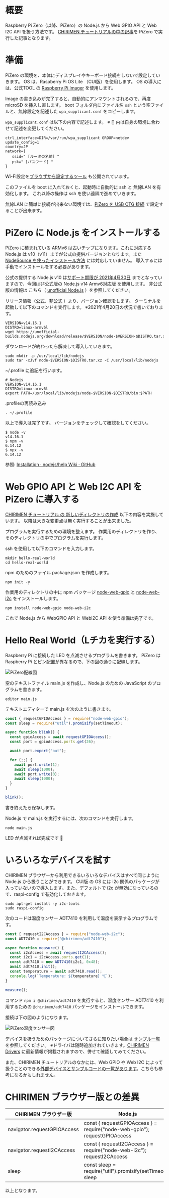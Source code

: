 # 概要

Raspberry Pi Zero（以降、PiZero）の Node.js から Web GPIO API と Web I2C API を扱う方法です。
[CHIRIMEN チュートリアルの中の記事](https://tutorial.chirimen.org/raspi/nodejs)を PiZero で実行した記事となります。



# 準備

PiZero の環境を、本体にディスプレイやキーボード接続をしないで設定していきます。
OS は、Raspberry Pi OS Lite （CUI版）を使用します。
OS の導入には、公式TOOL の [Raspberry Pi Imager](https://www.raspberrypi.org/software/) を使用します。

Image の書き込みが完了すると、自動的にアンマウントされるので、再度 microSD を挿入し直します。
boot フォルダ内にファイル名 `ssh` という空ファイルと、無線設定を記述した `wpa_supplicant.conf` をコピーします。

`wpa_supplicant.conf` は以下の内容で記述します。
※ [] 内は自身の環境に合わせて記述を変更してください。

```
ctrl_interface=DIR=/var/run/wpa_supplicant GROUP=netdev
update_config=1
country=JP
network={
   ssid=" [ルータの名前] "
   psk=" [パスワード] "
}
```

Wi-Fi設定を[ブラウザから設定するツール](https://qiita.com/mascii/items/a43d71572e1919e56398) も公開されています。

このファイルを boot に入れておくと、起動時に自動的に ssh と 無線LAN を有効化します。
これ以降の操作は ssh を使い遠隔で進めていきます。

無線LAN に簡単に接続が出来ない環境では、[PiZero を USB OTG 接続](https://github.com/webdino/pizero-workshop/blob/20190528/docs/Setup.md) で設定することが出来ます。



# PiZero に Node.js をインストールする

PiZero に積まれている ARMv6 は古いチップになります。これに対応する Node.js は v10（v11）までが公式の提供バージョンとなります。また [NodeSource を使ったインストール方法](https://github.com/nodesource/distributions#installation-instructions) には対応していません。
導入するには手動でインストールをする必要があります。

公式の提供する Node.js v10 は[サポート期限が 2021年4月30日](https://nodejs.org/ja/about/releases/) までとなっていますので、今回は非公式版の Node.js v14 Armv6対応版 を使用します。
非公式版の情報は こちら（ [unofficial Node.js](https://unofficial-builds.nodejs.org/download/release/) ）を参照してください。

リリース情報（[公式](https://nodejs.org/ja/download/)、[非公式](https://unofficial-builds.nodejs.org/download/release/) ）より、バージョン確認をします。
ターミナルを起動して以下のコマンドを実行します。
※2021年4月20日の状況で書いております。

```
VERSION=v14.16.1
DISTRO=linux-armv6l
wget https://unofficial-builds.nodejs.org/download/release/$VERSION/node-$VERSION-$DISTRO.tar.xz
```

ダウンロードが終わったら解凍して導入していきます。

```
sudo mkdir -p /usr/local/lib/nodejs
sudo tar -xJvf node-$VERSION-$DISTRO.tar.xz -C /usr/local/lib/nodejs
```

~/.profile に追記を行います。

```
# Nodejs
VERSION=v14.16.1
DISTRO=linux-armv6l
export PATH=/usr/local/lib/nodejs/node-$VERSION-$DISTRO/bin:$PATH
```

.profileの再読み込み

```
. ~/.profile
```

以上で導入は完了です。
バージョンをチェックして確認をしてください。

```
$ node -v
v14.16.1
$ npm -v
6.14.12
$ npx -v
6.14.12
```

参照: [Installation · nodejs/help Wiki · GitHub](https://github.com/nodejs/help/wiki/Installation)



# Web GPIO API と Web I2C API を PiZero に導入する

[CHIRIMEN チュートリアル の 新しいディレクトリの作成](https://tutorial.chirimen.org/raspi/nodejs) 以下の内容を実施しています。
以降は大きな変更点は無く実行することが出来ました。

プログラムを実行するための環境を整えます。
作業用のディレクトリを作り、そのディレクトリの中でプログラムを実行します。

ssh を使用して以下のコマンドを入力します。

```
mkdir hello-real-world
cd hello-real-world
```

npm のためのファイル package.json を作成します。

```
npm init -y
```

作業用のディレクトリの中に npm パッケージ [node-web-gpio](https://www.npmjs.com/package/node-web-gpio) と [node-web-i2c](https://www.npmjs.com/package/node-web-i2c) をインストールします。

```
npm install node-web-gpio node-web-i2c
```

これで Node.js から WebGPIO API と WebI2C API を使う準備は完了です。



# Hello Real World（Lチカを実行する）

Raspberry Pi に接続した LED を点滅させるプログラムを書きます。
PiZero は Raspberry Pi とピン配置が異なるので、下の図の通りに配線します。

![PiZero配線図](./PiZero_LED.png)

空のテキストファイル main.js を作成し、Node.js のための JavaScript のプログラムを書きます。

```
editor main.js
```

テキストエディターで main.js を次のように書きます。

```javascript:main.js
const { requestGPIOAccess } = require("node-web-gpio");
const sleep = require("util").promisify(setTimeout);

async function blink() {
  const gpioAccess = await requestGPIOAccess();
  const port = gpioAccess.ports.get(26);

  await port.export("out");

  for (;;) {
    await port.write(1);
    await sleep(1000);
    await port.write(0);
    await sleep(1000);
  }
}

blink();
```
書き終えたら保存します。

Node.js で main.js を実行するには、次のコマンドを実行します。

```
node main.js
```

LED が点滅すれば完成です 🎉



# いろいろなデバイスを試す

CHIRIMEN ブラウザーから利用できるいろいろなデバイスはすべて同じように Node.js から扱うことができます。
CUI版 の OS には i2c 関係のパッケージが入っていないので導入します。また、デフォルトで i2c が無効になっているので、raspi-config で有効化しておきます。

```
sudo apt-get install -y i2c-tools
sudo raspi-config
```

次のコードは温度センサー ADT7410 を利用して温度を表示するプログラムです。

```javascript
const { requestI2CAccess } = require("node-web-i2c");
const ADT7410 = require("@chirimen/adt7410");

async function measure() {
  const i2cAccess = await requestI2CAccess();
  const i2c1 = i2cAccess.ports.get(1);
  const adt7410 = new ADT7410(i2c1, 0x48);
  await adt7410.init();
  const temperature = await adt7410.read();
  console.log(`Temperature: ${temperature} ℃`);
}

measure();
```

コマンド `npm i @chirimen/adt7410` を実行すると、温度センサー ADT7410 を利用するための `@chirimen/adt7410` パッケージをインストールできます。

接続は下の図のようになります。

![PiZero温度センサー図](./PiZero_TEMP.png)



デバイスを扱うためのパッケージについてさらに知りたい場合は [サンプル一覧](./CHIRIMEN-Nodejs-examples) を参照してください。
※ドライバは随時追加されていきます。[CHIRIMEN Drivers](https://github.com/chirimen-oh/chirimen-drivers) に最新情報が掲載されますので、併せて確認してみてください。

また、CHIRIMEN チュートリアルのなかには、Web GPIO や Web I2C によって扱うことのできる[外部デバイスとサンプルコードの一覧があります](https://tutorial.chirimen.org/raspi/partslist)。こちらも参考になるかもしれません。



# CHIRIMEN ブラウザー版との差異

| CHIRIMEN ブラウザー版       | Node.js                                                      |
| --------------------------- | ------------------------------------------------------------ |
| navigator.requestGPIOAccess | const { requestGPIOAccess } = require("node-web-gpio"); requestGPIOAccess |
| navigator.requestI2CAccess  | const { requestI2CAccess } = require("node-web-i2c"); requestI2CAccess |
| sleep                       | const sleep = require("util").promisify(setTimeout); sleep   |



以上となります。

